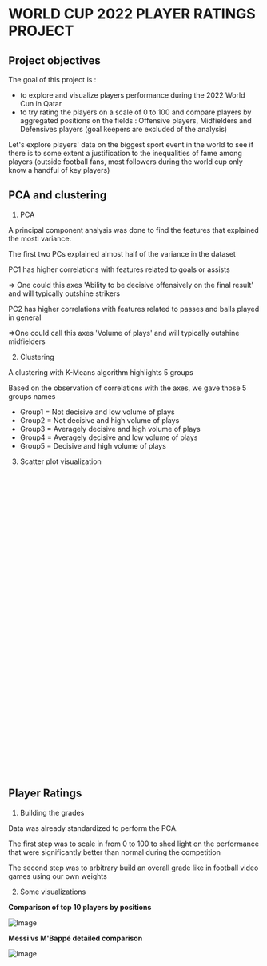 # WORLD CUP 2022 PLAYER RATINGS PROJECT

## Project objectives


The goal of this project is :
- to explore and visualize players performance during the 2022 World Cun in Qatar
- to try rating the players on a scale of 0 to 100 and compare players by aggregated positions on the fields : Offensive players, Midfielders and Defensives players (goal keepers are excluded of the analysis)

Let's explore players' data on the biggest sport event in the world to see if there is to some extent a justification to the inequalities of fame among players (outside football fans,  most followers during the world cup only know a handful of key players)

## PCA and clustering

1. PCA

A principal component analysis was done to find the features that explained the mosti variance.

The first two PCs explained almost half of the variance in the dataset

PC1 has higher correlations with features related to goals or assists

=> One could this axes 'Ability to be decisive offensively on the final result' and will typically outshine strikers

PC2 has higher correlations with features related to passes and balls played in general

=>One could call this axes 'Volume of plays' and will typically outshine midfielders

2. Clustering

A clustering with K-Means algorithm highlights 5 groups

Based on the observation of correlations with the axes, we gave those 5 groups names

- Group1 = Not decisive and low volume of plays
- Group2 = Not decisive and high volume of plays
- Group3 = Averagely decisive and high volume of plays
- Group4 = Averagely decisive and low volume of plays
- Group5 = Decisive and high volume of plays

3. Scatter plot visualization

<div>                        <script type="text/javascript">window.PlotlyConfig = {MathJaxConfig: 'local'};</script>
        <script charset="utf-8" src="https://cdn.plot.ly/plotly-2.20.0.min.js"></script>                <div id="bf5c896f-8fcd-4381-8e53-e63a4aaeb2f4" class="plotly-graph-div" style="height:600px; width:1000px;"></div>            <script type="text/javascript">                                    window.PLOTLYENV=window.PLOTLYENV || {};                                    if (document.getElementById("bf5c896f-8fcd-4381-8e53-e63a4aaeb2f4")) {                    Plotly.newPlot(                        "bf5c896f-8fcd-4381-8e53-e63a4aaeb2f4",                        [{"hovertemplate":"<b>%{hovertext}</b><br><br>color=Averagely decisive and low volume of plays<br>PC1=%{x}<br>PC2=%{y}<extra></extra>","hovertext":["Aaron Mooy","Aaron Ramsey","Abdelkarim Hassan","Abdulaziz Hatem","Ahmad Nourollahi","Andre-Frank Zambo Anguissa","Aziz Behich","Ben Davies","Collins Fai","Daniel Amartey","Djibril Sow","Ehsan Hajsafi","Ellyes Skhiri","Ethan Ampadu","Filip Kosti\u0107","Francisco Calvo","Gonzalo Plata","Grzegorz Krychowiak","Hidemasa Morita","Idrissa Gana Gueye","Jackson Irvine","Jes\u00fas Gallardo","Joakim M\u00e6hle","Joel Campbell","Jules Kound\u00e9","Kim Min-jae","Ko Itakura","Krystian Bielik","Kr\u00e9pin Diatta","Lee Jae-sung","Lisandro Mart\u00ednez","Marcos Acu\u00f1a","Mario Pa\u0161ali\u0107","Mason Mount","Matty Cash","Mohamed Kanno","Montassar Talbi","Nampalys Mendy","Neco Williams","Noussair Mazraoui","Pepe","Przemys\u0142aw Frankowski","Rapha\u00ebl Varane","R\u00f3-R\u00f3","Saeid Ezatolahi","Salis Abdul Samed","Saud Abdulhamid","Sa\u0161a Luki\u0107","Selim Amallah","Sergej Milinkovi\u0107-Savi\u0107","Sofiane Boufal","Sofyan Amrabat","Strahinja Pavlovi\u0107","Tim Ream","Yassine Meriah","Youssouf Fofana","Yunus Musah"],"legendgroup":"Averagely decisive and low volume of plays","marker":{"color":"rgb(136, 204, 238)","symbol":"circle"},"mode":"markers","name":"Averagely decisive and low volume of plays","orientation":"v","showlegend":true,"x":[-4.564662039477869,-2.8752589150933545,-2.726959887539895,-2.040450794584464,-2.3441105724379576,-1.9687335363267728,-3.6692935254857,-2.5771090107869643,-4.008702767334597,-3.18638382524066,-0.34853889935480076,-1.2052932536728638,-3.6486349206487922,-4.25269016030552,-3.4573797680415024,-5.240067170363894,-0.6758585919132456,-3.21334302998924,-2.6609234070267114,-1.3945711618091534,-1.306712317652956,-2.8688376864332974,-4.119672679753067,-3.8310749070274253,-3.20718079859965,-4.507372122851053,-1.4860843610173122,-3.227926061861919,-0.5784854229950619,-3.103185961609896,-1.8112897524506313,-2.7311384721782463,-1.6459802614265298,-0.5216437436931497,-2.91735586740502,-2.681472189059688,-5.082978327329853,-4.153614385797781,-3.3951022557907846,-2.268931670775283,-1.328341829560721,-1.8948900549512735,-2.9371229478226493,-3.5623435127131824,-1.8751625794614197,-4.2614629910104025,-3.726791836734089,-4.203078263428705,-1.3383104448102254,-0.4179833643048928,-0.879254238070449,-4.558024289766423,-1.06023779607002,-3.7380658432018894,-4.322758055627516,-2.651615042465623,-2.0487874009385543],"xaxis":"x","y":[-0.4741030802717103,-2.4006003395843503,-1.0088657039772226,-3.2522740596276756,-4.073119546612314,-0.9583614678568203,-2.3858441677603013,-0.621977301329316,-1.2755517825122378,-0.5052199431827958,-0.8883295988299148,-1.775575254235952,-0.25820006009538565,-0.26090433583197165,-0.9118583305718616,-1.942864162439898,-2.1941540306686615,-1.6841142386385937,-0.6151810215917762,-1.2836599795052008,-2.565361325899231,-1.8073670544622453,-1.4061253236954632,-1.299345975589249,-0.6748780239858665,-0.8753550675253342,-1.5631261377101264,-2.2324432433039307,-0.6475501257640449,-2.4602313993419784,-1.2626797204167364,-0.29155544425856283,-1.5661833289367424,-1.9035197234466297,-1.33230804806167,-1.2729610464904202,-2.4130106444363704,-0.5696103547314422,-1.879881756417485,-2.1305290149526916,-0.016711986517799447,-2.244794523527703,-2.1714973520435654,-2.9086575285821143,-0.7633175594895769,-1.2070365345269802,-1.4306310432696097,-1.7158002238762293,-3.4706072087074915,-0.8005775653669207,-1.016283003432049,-1.4822328945088696,-0.2153966530445772,-0.5381776491271648,-1.1111084595424963,-0.4430018139768612,-0.27148941048356856],"yaxis":"y","type":"scatter"},{"hovertemplate":"<b>%{hovertext}</b><br><br>color=Averagely decisive and high volume of plays<br>PC1=%{x}<br>PC2=%{y}<extra></extra>","hovertext":["Abdelhamid Sabiri","Adrien Rabiot","Alexis Mac Allister","Alistair Johnston","Andrija \u017divkovi\u0107","Antoine Griezmann","Aur\u00e9lien Tchouam\u00e9ni","Bruno Fernandes","Casemiro","Daley Blind","Diogo Dalot","Du\u0161an Tadi\u0107","Enzo Fern\u00e1ndez","Frenkie de Jong","Hakim Ziyech","Hassan Al-Haydos","Hirving Lozano","Ivan Peri\u0161i\u0107","Jordan Henderson","Joshua Kimmich","Jude Bellingham","Kevin De Bruyne","Kim Jin-su","Luis Ch\u00e1vez","Nahuel Molina","Ousmane Demb\u00e9l\u00e9","Piotr Zieli\u0144ski","Ramin Rezaeian","Rapha\u00ebl Guerreiro","Riley McGree","Rodrygo","Ruben Vargas","Son Heung-min","Steven Berghuis","Tajon Buchanan","Theo Hern\u00e1ndez","Yahya Attiat Allah","\u0130lkay G\u00fcndo\u011fan"],"legendgroup":"Averagely decisive and high volume of plays","marker":{"color":"rgb(204, 102, 119)","symbol":"circle"},"mode":"markers","name":"Averagely decisive and high volume of plays","orientation":"v","showlegend":true,"x":[1.2218190020750808,1.4574496956937837,1.558776050812699,-0.484527894413895,0.6308601846403229,1.8088630539101476,-1.1273793395547789,2.81858782747588,-0.7859786373029607,-0.17439221692413126,-0.050309348149017816,0.6409031652520077,-0.7893801846761533,0.8913230460681967,0.35473455071043164,-0.747106148835334,1.5390016599469876,1.8506493957516625,0.9241669478021075,-1.0743508294927395,0.6620271231548066,0.16558018160221377,-0.0448324665531617,1.3330218178649886,0.3881277057329434,1.8204558433786207,1.994271886131578,1.1669186702707928,1.7671358006530669,0.7731499218656583,1.5691413609048412,1.6312651029051675,2.294235525780925,-0.6449013550743954,2.3036506522826095,0.7905368014321219,0.4524734591785699,-0.6356291933015854],"xaxis":"x","y":[-0.2051762634485391,1.9544984646664554,2.0662088215072627,1.0426410961738206,2.4416029738221927,5.649647879567474,2.857512934202787,5.404146268150292,1.744264591232531,2.6219981797046157,2.4511923239328945,2.9387175820052454,3.6384395769249656,2.4306765603847635,0.9907134221188881,0.7163504042407118,0.6928690304138636,1.2982680982501018,1.3673563034634029,5.581888345323682,2.312544092731268,2.2334368723485123,0.7775308659720561,1.6704842823005703,0.9826173763452879,3.0231870184449647,0.9992392562715616,2.46581286046761,4.099433099227001,-0.34523185180415605,3.4425433329520274,0.026498622833447172,0.536437899392595,0.9480273133342617,1.0531585497288698,3.797127325786924,1.1231901895892213,2.91094956480987],"yaxis":"y","type":"scatter"},{"hovertemplate":"<b>%{hovertext}</b><br><br>color=Not decisive and high volume of plays<br>PC1=%{x}<br>PC2=%{y}<extra></extra>","hovertext":["Achraf Hakimi","Akram Afif","Alex Sandro","Ali Gholizadeh","Antonio R\u00fcdiger","Azzedine Ounahi","A\u00efssa La\u00efdouni","Bernardo Silva","Borna Sosa","Christian Eriksen","C\u00e9sar Montes","Danilo","Federico Valverde","F\u00e9lix Torres Caicedo","Granit Xhaka","Harry Maguire","Hwang In-beom","Ismail Jakobs","Joachim Andersen","John Stones","Jordi Alba","Josip Juranovi\u0107","Jo\u00e3o Cancelo","Jo\u0161ko Gvardiol","Kieran Trippier","Leandro Paredes","Luka Modri\u0107","Luke Shaw","Marcelo Brozovi\u0107","Marquinhos","Mateo Kova\u010di\u0107","Math\u00edas Olivera","Pervis Estupi\u00f1\u00e1n","Pierre H\u00f8jbjerg","Rodrigo Bentancur","Rodrigo De Paul","Sergio Busquets","Sergi\u00f1o Dest","Silvan Widmer","Teun Koopmeiners","Thiago Silva","Thomas Meunier","Thomas Partey","Tyler Adams","Wataru Endo","Weston McKennie","Youssouf Sabaly","\u00c1ngelo Preciado"],"legendgroup":"Not decisive and high volume of plays","marker":{"color":"rgb(221, 204, 119)","symbol":"circle"},"mode":"markers","name":"Not decisive and high volume of plays","orientation":"v","showlegend":true,"x":[-2.55352442169053,-2.256352661014223,-5.498655221449073,-1.1773531679504772,-2.4577304756997873,-1.7585526934050129,-1.4549641193376694,-2.629000371045237,-3.5258084682353683,-2.2680761419230686,-1.4098050481659254,-5.898155722783953,-2.7551677784808604,-2.185674918689613,-2.7022549976420285,-3.037103234275361,-3.105054752440044,-2.2110712942257167,-2.7819853076630805,-3.830382137603981,-2.903752364221097,-3.1345447637199535,-4.801633087673273,-2.888010871297488,-4.39914553889936,-4.859919234891045,-2.6652450536555623,-2.1327812908991044,-3.086920574824352,-3.2209929599863973,-2.02103824247005,-2.641975679862577,-2.6559063828289062,-4.973745945675913,-2.2198477085059904,-1.9493686943407509,-4.002439548518698,-1.5118521537135565,-1.710672945865702,-1.3838388898670342,-2.097880794622142,-1.7661263463844479,-3.43647772418036,-4.46587231766007,-2.242793905270737,-0.8980844357652529,-2.601963482269816,-1.601262406977324],"xaxis":"x","y":[1.6987180035774132,0.421745605091669,1.6718789043421467,0.3076513705609456,0.5793481219576495,0.4276487552507248,1.2483723386626275,1.237702534049355,0.3388194936473409,2.7702492862034,1.6756461359780008,0.4307806645204973,2.339012782675392,0.4350581935894691,0.6642438834798765,1.5573752029189836,0.6123007709844577,0.43302598477425863,1.5825181640773796,1.649461522150815,7.156348762183982,1.381702780115651,0.28593717463952883,0.7929446449588676,1.7048935677652626,1.764671590398891,3.493502671596768,4.291699512438957,1.9782430134980618,3.0658760384990993,2.615560113147085,0.6118632939711461,1.5051468424799028,1.2968748700984951,2.4227286199752904,2.1455191948663295,0.7527448006209989,2.3804292472040696,2.7385001420914623,0.5965707694402917,3.291958823053925,0.8433152356325467,0.3526004124099028,1.692036331177661,1.1017655896944913,0.8227294846564633,2.205694888378678,0.773933297678801],"yaxis":"y","type":"scatter"},{"hovertemplate":"<b>%{hovertext}</b><br><br>color=Decisive and high volume of plays<br>PC1=%{x}<br>PC2=%{y}<extra></extra>","hovertext":["Aleksandar Mitrovi\u0107","Alphonso Davies","Andrej Kramari\u0107","Breel Embolo","Bukayo Saka","Christian Pulisic","Cody Gakpo","Dani Olmo","Davy Klaassen","Enner Valencia","Harry Kane","Jamal Musiala","Jean-Charles Castelletto","Jo\u00e3o F\u00e9lix","Juli\u00e1n \u00c1lvarez","Kudus Mohammed","Kylian Mbapp\u00e9","Lionel Messi","Lucas Paquet\u00e1","Marco Asensio","Marko Livaja","Mehdi Taremi","Memphis","Neymar","Phil Foden","Raphinha","Richarlison","Ritsu Doan","Robert Lewandowski","Salem Al-Dawsari","Serge Gnabry","Timothy Weah","Vinicius J\u00fanior","Xherdan Shaqiri","\u00c1lvaro Morata","\u00c1ngel Di Mar\u00eda"],"legendgroup":"Decisive and high volume of plays","marker":{"color":"rgb(17, 119, 51)","symbol":"circle"},"mode":"markers","name":"Decisive and high volume of plays","orientation":"v","showlegend":true,"x":[6.643866400878299,2.7448115684438426,3.906831884874258,7.075609716520011,4.71702430406197,5.369220857275268,2.8360295123975043,3.3422824664178505,3.3070692760834217,7.218473452802526,6.1712796633472,4.526402174202173,4.9762246644466614,3.6994616980719637,6.508782369360783,3.64823819821608,8.20048141992411,6.845676061814493,3.6765603318048434,3.960614073853909,4.669840894977228,4.268157569806773,4.618153002421599,6.027021676310206,4.873267961639611,3.62823618559958,7.874034010927227,4.110646829731016,5.218521307722108,4.430943050484411,5.226427369939503,3.397025144488479,5.510983034948039,4.536703986224788,9.40776124741742,4.191006247719581],"xaxis":"x","y":[-0.9189258085164382,0.17224697527388136,-0.08586297796156472,-2.2872878579497327,1.4730042193444781,2.5496017908400335,0.09916876703945501,2.063417849903847,0.5965590625994487,-0.9458799442350362,1.5216746477712133,3.7825358774076836,1.6217878862185275,-0.07740861996600018,-1.059146222498563,-0.7413700377120918,3.325686560246035,5.134073960534583,3.5848944631586015,-0.7224460215024795,-1.6642808775449867,0.2800742742580201,0.338930544228543,3.234019817235505,1.7673314695678537,3.264202550444336,-0.7259713913380951,0.03590225950536802,-0.39302085785700897,1.260415883290581,3.269033725603286,-0.18994776204706312,1.3855787452094241,1.4723488620684961,-0.3980002597586324,3.8448671862840436],"yaxis":"y","type":"scatter"},{"hovertemplate":"<b>%{hovertext}</b><br><br>color=Not decisive and low volume of plays<br>PC1=%{x}<br>PC2=%{y}<extra></extra>","hovertext":["Alexis Vega","Almoez Ali","Andr\u00e9 Ayew","Boulaye Dia","Bruno Petkovi\u0107","Bryan Mbeumo","Cho Guesung","Cristiano Ronaldo","Daichi Kamada","Daizen Maeda","Darwin N\u00fa\u00f1ez","Denzel Dumfries","Eric Maxim Choupo-Moting","Facundo Pellistri","Ferr\u00e1n Torres","Firas Al-Buraikan","Gareth Bale","Gavi","Ismaila Sarr","Issam Jebali","I\u00f1aki Williams","Jakub Kami\u0144ski","Jesper Lindstr\u00f8m","Jonathan David","Junya Ito","Keysher Fuller","Kieffer Moore","Lautaro Mart\u00ednez","Mathew Leckie","Michael Estrada","Mitchell Duke","Nicol\u00e1s Tagliafico","Nikola Vla\u0161i\u0107","Randal Kolo Muani","Remo Freuler","Romain Sa\u00efss","Saleh Al-Shehri","Steven Bergwijn","Yeltsin Tejeda","Youssef En-Nesyri"],"legendgroup":"Not decisive and low volume of plays","marker":{"color":"rgb(51, 34, 136)","symbol":"circle"},"mode":"markers","name":"Not decisive and low volume of plays","orientation":"v","showlegend":true,"x":[1.3267306734524467,0.903725895715894,4.417358688847008,3.442171264642859,3.3159385945489315,1.0293371545599341,5.331477495993292,3.233471298674098,0.06803017194023438,5.133077330090289,1.2292079644927638,2.110080629304176,4.297172447572381,0.02404025602444987,3.6579368228630207,-0.4710808824369336,1.5307303577920215,0.7855583363409057,2.8798848008569924,1.9045166992777167,0.36065075043191464,0.682366589394071,-0.21299413496121386,1.6774284534575779,0.38253474177909086,2.4063509247242916,2.5148146389128874,4.285348417337617,2.0575352979111656,0.3834778889090922,2.5095441746856846,0.04161658425208925,0.321891794979768,5.784129652211844,0.42680125381164,1.4847990102958102,2.9278380434441713,0.25433777058968887,2.2318863203232473,3.796268645450847],"xaxis":"x","y":[-1.5358158665344102,-5.7893420360932435,-4.788294809480696,-3.644124282442833,-1.640389155809716,-2.142447051016208,-3.5885814479500744,-2.506386337017399,-2.08855583007334,-5.888674989735894,-3.616312324502921,-0.5074059867913956,-2.2355849420227623,-2.8868196219598943,-1.0966997569910153,-3.0635774026863887,-2.152445810572703,-0.8635420195876837,-0.7148110947260169,-2.9944307477599623,-4.341067131750597,-1.9993489819307526,-3.9716145341882045,-3.7745342283214685,-1.112143003825273,-2.2381490286791683,-2.6898504080993915,-2.9997982717759637,-1.9700787508026127,-3.9690294753527176,-4.021968120997432,-1.0170946785446606,-2.7071940141235196,-3.79884174885721,-1.3804377767394207,-2.0366947107955253,-4.715195605265093,-3.164512467960769,-1.1858276882029126,-4.1862367191388445],"yaxis":"y","type":"scatter"}],                        {"template":{"data":{"histogram2dcontour":[{"type":"histogram2dcontour","colorbar":{"outlinewidth":0,"ticks":""},"colorscale":[[0.0,"#0d0887"],[0.1111111111111111,"#46039f"],[0.2222222222222222,"#7201a8"],[0.3333333333333333,"#9c179e"],[0.4444444444444444,"#bd3786"],[0.5555555555555556,"#d8576b"],[0.6666666666666666,"#ed7953"],[0.7777777777777778,"#fb9f3a"],[0.8888888888888888,"#fdca26"],[1.0,"#f0f921"]]}],"choropleth":[{"type":"choropleth","colorbar":{"outlinewidth":0,"ticks":""}}],"histogram2d":[{"type":"histogram2d","colorbar":{"outlinewidth":0,"ticks":""},"colorscale":[[0.0,"#0d0887"],[0.1111111111111111,"#46039f"],[0.2222222222222222,"#7201a8"],[0.3333333333333333,"#9c179e"],[0.4444444444444444,"#bd3786"],[0.5555555555555556,"#d8576b"],[0.6666666666666666,"#ed7953"],[0.7777777777777778,"#fb9f3a"],[0.8888888888888888,"#fdca26"],[1.0,"#f0f921"]]}],"heatmap":[{"type":"heatmap","colorbar":{"outlinewidth":0,"ticks":""},"colorscale":[[0.0,"#0d0887"],[0.1111111111111111,"#46039f"],[0.2222222222222222,"#7201a8"],[0.3333333333333333,"#9c179e"],[0.4444444444444444,"#bd3786"],[0.5555555555555556,"#d8576b"],[0.6666666666666666,"#ed7953"],[0.7777777777777778,"#fb9f3a"],[0.8888888888888888,"#fdca26"],[1.0,"#f0f921"]]}],"heatmapgl":[{"type":"heatmapgl","colorbar":{"outlinewidth":0,"ticks":""},"colorscale":[[0.0,"#0d0887"],[0.1111111111111111,"#46039f"],[0.2222222222222222,"#7201a8"],[0.3333333333333333,"#9c179e"],[0.4444444444444444,"#bd3786"],[0.5555555555555556,"#d8576b"],[0.6666666666666666,"#ed7953"],[0.7777777777777778,"#fb9f3a"],[0.8888888888888888,"#fdca26"],[1.0,"#f0f921"]]}],"contourcarpet":[{"type":"contourcarpet","colorbar":{"outlinewidth":0,"ticks":""}}],"contour":[{"type":"contour","colorbar":{"outlinewidth":0,"ticks":""},"colorscale":[[0.0,"#0d0887"],[0.1111111111111111,"#46039f"],[0.2222222222222222,"#7201a8"],[0.3333333333333333,"#9c179e"],[0.4444444444444444,"#bd3786"],[0.5555555555555556,"#d8576b"],[0.6666666666666666,"#ed7953"],[0.7777777777777778,"#fb9f3a"],[0.8888888888888888,"#fdca26"],[1.0,"#f0f921"]]}],"surface":[{"type":"surface","colorbar":{"outlinewidth":0,"ticks":""},"colorscale":[[0.0,"#0d0887"],[0.1111111111111111,"#46039f"],[0.2222222222222222,"#7201a8"],[0.3333333333333333,"#9c179e"],[0.4444444444444444,"#bd3786"],[0.5555555555555556,"#d8576b"],[0.6666666666666666,"#ed7953"],[0.7777777777777778,"#fb9f3a"],[0.8888888888888888,"#fdca26"],[1.0,"#f0f921"]]}],"mesh3d":[{"type":"mesh3d","colorbar":{"outlinewidth":0,"ticks":""}}],"scatter":[{"fillpattern":{"fillmode":"overlay","size":10,"solidity":0.2},"type":"scatter"}],"parcoords":[{"type":"parcoords","line":{"colorbar":{"outlinewidth":0,"ticks":""}}}],"scatterpolargl":[{"type":"scatterpolargl","marker":{"colorbar":{"outlinewidth":0,"ticks":""}}}],"bar":[{"error_x":{"color":"#2a3f5f"},"error_y":{"color":"#2a3f5f"},"marker":{"line":{"color":"#E5ECF6","width":0.5},"pattern":{"fillmode":"overlay","size":10,"solidity":0.2}},"type":"bar"}],"scattergeo":[{"type":"scattergeo","marker":{"colorbar":{"outlinewidth":0,"ticks":""}}}],"scatterpolar":[{"type":"scatterpolar","marker":{"colorbar":{"outlinewidth":0,"ticks":""}}}],"histogram":[{"marker":{"pattern":{"fillmode":"overlay","size":10,"solidity":0.2}},"type":"histogram"}],"scattergl":[{"type":"scattergl","marker":{"colorbar":{"outlinewidth":0,"ticks":""}}}],"scatter3d":[{"type":"scatter3d","line":{"colorbar":{"outlinewidth":0,"ticks":""}},"marker":{"colorbar":{"outlinewidth":0,"ticks":""}}}],"scattermapbox":[{"type":"scattermapbox","marker":{"colorbar":{"outlinewidth":0,"ticks":""}}}],"scatterternary":[{"type":"scatterternary","marker":{"colorbar":{"outlinewidth":0,"ticks":""}}}],"scattercarpet":[{"type":"scattercarpet","marker":{"colorbar":{"outlinewidth":0,"ticks":""}}}],"carpet":[{"aaxis":{"endlinecolor":"#2a3f5f","gridcolor":"white","linecolor":"white","minorgridcolor":"white","startlinecolor":"#2a3f5f"},"baxis":{"endlinecolor":"#2a3f5f","gridcolor":"white","linecolor":"white","minorgridcolor":"white","startlinecolor":"#2a3f5f"},"type":"carpet"}],"table":[{"cells":{"fill":{"color":"#EBF0F8"},"line":{"color":"white"}},"header":{"fill":{"color":"#C8D4E3"},"line":{"color":"white"}},"type":"table"}],"barpolar":[{"marker":{"line":{"color":"#E5ECF6","width":0.5},"pattern":{"fillmode":"overlay","size":10,"solidity":0.2}},"type":"barpolar"}],"pie":[{"automargin":true,"type":"pie"}]},"layout":{"autotypenumbers":"strict","colorway":["#636efa","#EF553B","#00cc96","#ab63fa","#FFA15A","#19d3f3","#FF6692","#B6E880","#FF97FF","#FECB52"],"font":{"color":"#2a3f5f"},"hovermode":"closest","hoverlabel":{"align":"left"},"paper_bgcolor":"white","plot_bgcolor":"#E5ECF6","polar":{"bgcolor":"#E5ECF6","angularaxis":{"gridcolor":"white","linecolor":"white","ticks":""},"radialaxis":{"gridcolor":"white","linecolor":"white","ticks":""}},"ternary":{"bgcolor":"#E5ECF6","aaxis":{"gridcolor":"white","linecolor":"white","ticks":""},"baxis":{"gridcolor":"white","linecolor":"white","ticks":""},"caxis":{"gridcolor":"white","linecolor":"white","ticks":""}},"coloraxis":{"colorbar":{"outlinewidth":0,"ticks":""}},"colorscale":{"sequential":[[0.0,"#0d0887"],[0.1111111111111111,"#46039f"],[0.2222222222222222,"#7201a8"],[0.3333333333333333,"#9c179e"],[0.4444444444444444,"#bd3786"],[0.5555555555555556,"#d8576b"],[0.6666666666666666,"#ed7953"],[0.7777777777777778,"#fb9f3a"],[0.8888888888888888,"#fdca26"],[1.0,"#f0f921"]],"sequentialminus":[[0.0,"#0d0887"],[0.1111111111111111,"#46039f"],[0.2222222222222222,"#7201a8"],[0.3333333333333333,"#9c179e"],[0.4444444444444444,"#bd3786"],[0.5555555555555556,"#d8576b"],[0.6666666666666666,"#ed7953"],[0.7777777777777778,"#fb9f3a"],[0.8888888888888888,"#fdca26"],[1.0,"#f0f921"]],"diverging":[[0,"#8e0152"],[0.1,"#c51b7d"],[0.2,"#de77ae"],[0.3,"#f1b6da"],[0.4,"#fde0ef"],[0.5,"#f7f7f7"],[0.6,"#e6f5d0"],[0.7,"#b8e186"],[0.8,"#7fbc41"],[0.9,"#4d9221"],[1,"#276419"]]},"xaxis":{"gridcolor":"white","linecolor":"white","ticks":"","title":{"standoff":15},"zerolinecolor":"white","automargin":true,"zerolinewidth":2},"yaxis":{"gridcolor":"white","linecolor":"white","ticks":"","title":{"standoff":15},"zerolinecolor":"white","automargin":true,"zerolinewidth":2},"scene":{"xaxis":{"backgroundcolor":"#E5ECF6","gridcolor":"white","linecolor":"white","showbackground":true,"ticks":"","zerolinecolor":"white","gridwidth":2},"yaxis":{"backgroundcolor":"#E5ECF6","gridcolor":"white","linecolor":"white","showbackground":true,"ticks":"","zerolinecolor":"white","gridwidth":2},"zaxis":{"backgroundcolor":"#E5ECF6","gridcolor":"white","linecolor":"white","showbackground":true,"ticks":"","zerolinecolor":"white","gridwidth":2}},"shapedefaults":{"line":{"color":"#2a3f5f"}},"annotationdefaults":{"arrowcolor":"#2a3f5f","arrowhead":0,"arrowwidth":1},"geo":{"bgcolor":"white","landcolor":"#E5ECF6","subunitcolor":"white","showland":true,"showlakes":true,"lakecolor":"white"},"title":{"x":0.05},"mapbox":{"style":"light"}}},"xaxis":{"anchor":"y","domain":[0.0,1.0],"title":{"text":"PC1"}},"yaxis":{"anchor":"x","domain":[0.0,1.0],"title":{"text":"PC2"}},"legend":{"title":{"text":"color"},"tracegroupgap":0},"title":{"text":"Projection of WC 2022 players on the two first Principal Components axes"},"height":600,"width":1000},                        {"responsive": true}                    )                };                            </script>        </div>

## Player Ratings

1. Building the grades

Data was already standardized to perform the PCA.

The first step was to scale in from 0 to 100 to shed light on the performance that were significantly better than normal during the competition

The second step was to arbitrary build an overall grade like in football video games using our own weights

2. Some visualizations

**Comparison of top 10 players by positions**

![Image]('images/bar_fw.png')

**Messi vs M'Bappé detailed comparison**

![Image]('images/circle_chart.png')
